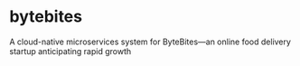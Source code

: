 # bytebites
A cloud-native microservices system for ByteBites—an online food delivery startup anticipating rapid growth

